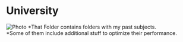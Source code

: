 # University
![Photo](PWR.png)
*That Folder contains folders with my past subjects.  
*Some of them include additional stuff to optimize their performance.  